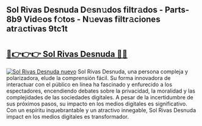 ## Sol Rivas Desnuda D𝚎sn𝚞dos filtr𝚊dos - Parts-8b9 Vid𝚎os f𝚘tos - N𝚞evas filtr𝚊ciones atr𝚊ctivas 9tc1t

# <h2><a href="http://mb4s261.tromn.icu/?c=Sol+Rivas+Desnuda">🔗👉👉👉 Sol Rivas Desnuda 🔗🔗</a></h2>

[![Sol Rivas Desnuda nuevo](https://i.imgur.com/pEAQMta.gif)](http://mb4s261.tromn.icu/?c=Sol+Rivas+Desnuda)
Sol Rivas Desnuda, una persona compleja y polarizadora, elude la comprensión fácil. Su forma innovadora de interactuar con el público en línea ha fascinado y enfurecido a los espectadores, encendiendo debates sobre la privacidad, la moralidad y las complejidades de las sociedades digitales. A pesar de la incertidumbre de sus próximos pasos, su impacto en los medios digitales es significativo. Con un espíritu inquebrantable y un atractivo innegable, Sol Rivas Desnuda impact en los medios digitales es transformador.
